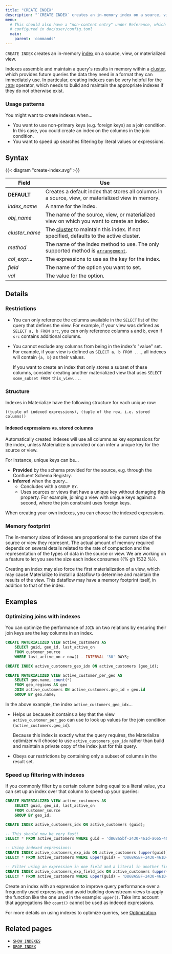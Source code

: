 ```yaml
---
title: "CREATE INDEX"
description: "`CREATE INDEX` creates an in-memory index on a source, view, or materialized view."
menu:
  # This should also have a "non-content entry" under Reference, which is
  # configured in doc/user/config.toml
  main:
    parent: 'commands'
---
```


`CREATE INDEX` creates an in-memory [index](/overview/key-concepts/#indexes) on a source, view, or materialized
view.

Indexes assemble and maintain a query's results in memory within a [cluster](/overview/key-concepts#clusters),
which provides future queries the data
they need in a format they can immediately use. In particular, creating indexes
can be very helpful for the [`JOIN`](../join) operator, which needs to build
and maintain the appropriate indexes if they do not otherwise exist.

### Usage patterns

You might want to create indexes when...

-   You want to use non-primary keys (e.g. foreign keys) as a join condition. In
    this case, you could create an index on the columns in the join condition.
-   You want to speed up searches filtering by literal values or expressions.

[//]: # "TODO(morsapaes) Point to relevant operational guide on indexes once
this exists."

## Syntax

{{< diagram "create-index.svg" >}}

[//]: # "TODO(morsapaes) This diagram is out of control."

Field | Use
------|-----
**DEFAULT** | Creates a default index that stores all columns in a source, view, or materialized view in memory.
_index&lowbar;name_ | A name for the index.
_obj&lowbar;name_ | The name of the source, view, or materialized view on which you want to create an index.
_cluster_name_ | The [cluster](/sql/create-cluster) to maintain this index. If not specified, defaults to the active cluster.
_method_ | The name of the index method to use. The only supported method is [`arrangement`](/overview/arrangements).
_col&lowbar;expr_**...** | The expressions to use as the key for the index.
_field_ | The name of the option you want to set.
_val_ | The value for the option.

## Details

### Restrictions

-   You can only reference the columns available in the `SELECT` list of the query
    that defines the view. For example, if your view was defined as `SELECT a, b FROM src`, you can only reference columns `a` and `b`, even if `src` contains
    additional columns.

-   You cannot exclude any columns from being in the index's "value" set. For
    example, if your view is defined as `SELECT a, b FROM ...`, all indexes will
    contain `{a, b}` as their values.

    If you want to create an index that only stores a subset of these columns,
    consider creating another materialized view that uses `SELECT some_subset FROM this_view...`.

### Structure

Indexes in Materialize have the following structure for each unique row:

```nofmt
((tuple of indexed expressions), (tuple of the row, i.e. stored columns))
```

#### Indexed expressions vs. stored columns

Automatically created indexes will use all columns as key expressions for the
index, unless Materialize is provided or can infer a unique key for the source
or view.

For instance, unique keys can be...

-   **Provided** by the schema provided for the source, e.g. through the Confluent
    Schema Registry.
-   **Inferred** when the query...
    -   Concludes with a `GROUP BY`.
    -   Uses sources or views that have a unique key without damaging this property.
        For example, joining a view with unique keys against a second, where the join
        constraint uses foreign keys.

When creating your own indexes, you can choose the indexed expressions.

### Memory footprint

The in-memory sizes of indexes are proportional to the current size of the source
or view they represent. The actual amount of memory required depends on several
details related to the rate of compaction and the representation of the types of
data in the source or view. We are working on a feature to let you see the size
each index consumes {{% gh 1532 %}}.

Creating an index may also force the first materialization of a view, which may
cause Materialize to install a dataflow to determine and maintain the results of
the view. This dataflow may have a memory footprint itself, in addition to that
of the index.

## Examples

### Optimizing joins with indexes

You can optimize the performance of `JOIN` on two relations by ensuring their
join keys are the key columns in an index.

```sql
CREATE MATERIALIZED VIEW active_customers AS
    SELECT guid, geo_id, last_active_on
    FROM customer_source
    WHERE last_active_on > now() - INTERVAL '30' DAYS;

CREATE INDEX active_customers_geo_idx ON active_customers (geo_id);

CREATE MATERIALIZED VIEW active_customer_per_geo AS
    SELECT geo.name, count(*)
    FROM geo_regions AS geo
    JOIN active_customers ON active_customers.geo_id = geo.id
    GROUP BY geo.name;
```

In the above example, the index `active_customers_geo_idx`...

-   Helps us because it contains a key that the view `active_customer_per_geo` can
    use to look up values for the join condition (`active_customers.geo_id`).

    Because this index is exactly what the query requires, the Materialize
    optimizer will choose to use `active_customers_geo_idx` rather than build
    and maintain a private copy of the index just for this query.

-   Obeys our restrictions by containing only a subset of columns in the result
    set.

### Speed up filtering with indexes

If you commonly filter by a certain column being equal to a literal value, you can set up an index over that column to speed up your queries:

```sql
CREATE MATERIALIZED VIEW active_customers AS
    SELECT guid, geo_id, last_active_on
    FROM customer_source
    GROUP BY geo_id;

CREATE INDEX active_customers_idx ON active_customers (guid);

-- This should now be very fast!
SELECT * FROM active_customers WHERE guid = 'd868a5bf-2430-461d-a665-40418b1125e7';

-- Using indexed expressions:
CREATE INDEX active_customers_exp_idx ON active_customers (upper(guid));
SELECT * FROM active_customers WHERE upper(guid) = 'D868A5BF-2430-461D-A665-40418B1125E7';

-- Filter using an expression in one field and a literal in another field:
CREATE INDEX active_customers_exp_field_idx ON active_customers (upper(guid), geo_id);
SELECT * FROM active_customers WHERE upper(guid) = 'D868A5BF-2430-461D-A665-40418B1125E7' and geo_id = 'ID_8482';
```

Create an index with an expression to improve query performance over a frequently used expression, and
avoid building downstream views to apply the function like the one used in the example: `upper()`.
Take into account that aggregations like `count()` cannot be used as indexed expressions.

For more details on using indexes to optimize queries, see [Optimization](../../ops/optimization/).

## Related pages

-   [`SHOW INDEXES`](../show-indexes)
-   [`DROP INDEX`](../drop-index)
